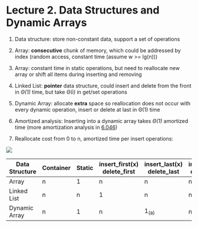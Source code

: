 # Lecture 2. Data Structures and Dynamic Arrays

1. Data structure: store non-constant data, support a set of operations

2. Array: **consecutive** chunk of memory, which could be addressed by index (random access, constant time (assume w >= lg(n)))

3. Array: constant time in static operations, but need to reallocate new array or shift all items during inserting and removing

4. Linked List: **pointer** data structure, could insert and delete from the front in *Θ(1)* time, but take *Θ(i)* in get/set operations

5. Dynamic Array: allocate **extra** space so reallocation does not occur with every dynamic operation, insert or delete  at last in Θ(1) time

6. Amortized analysis: Inserting into a dynamic array takes *Θ(1)* amortized time (more amortization analysis in [6.046](https://ocw.mit.edu/courses/electrical-engineering-and-computer-science/6-046j-design-and-analysis-of-algorithms-spring-2015/))

7. Reallocate cost from 0 to n, amortized time per insert operations: 

![](https://github.com/NervousOrange/Self-Taught-Open-Course/raw/main/MIT%206.006%20-%20Introduction%20to%20Algorithms/images/Lecture2-amortizationOfDynamicArray.png)

| Data Structure | Container | Static | insert_first(x) delete_first | insert_last(x) delete_last | insert_at(i,x) delete_at(i) |
| -------------- | --------- | ------ | ---------------------------- | -------------------------- | --------------------------- |
| Array          | n         | 1      | n                            | n                          | n                           |
| Linked List    | n         | n      | 1                            | n                          | n                           |
| Dynamic Array  | n         | 1      | n                            | 1<sub>(a)</sub>            | n                           |



